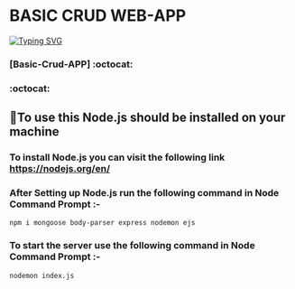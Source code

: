 
# BASIC CRUD WEB-APP

[![Typing SVG](https://readme-typing-svg.herokuapp.com/?lines=Checkout+This+Amazing+WebApp;It+is+made+using+Javascript+Bootstrap;And+Express+at+server+side; )](https://git.io/typing-svg)
###  [Basic-Crud-APP] :octocat:

###  :octocat:

## 📎To use this Node.js should be installed on your machine
###   To install Node.js you can visit the following link https://nodejs.org/en/
### After Setting up Node.js run the following command in Node Command Prompt :-

```
npm i mongoose body-parser express nodemon ejs
```
### To start the server use the following command in Node Command Prompt :-
```
nodemon index.js
```
